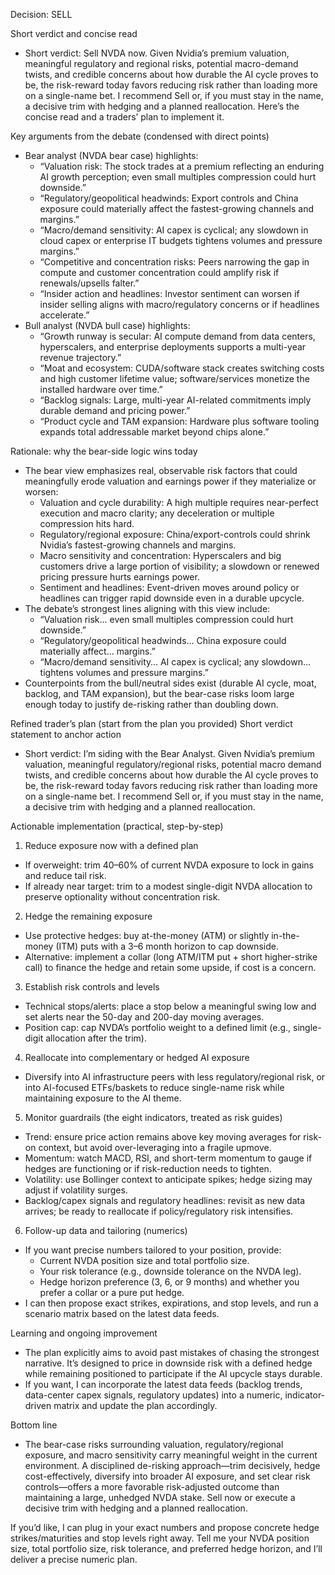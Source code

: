 Decision: SELL

Short verdict and concise read
- Short verdict: Sell NVDA now. Given Nvidia’s premium valuation, meaningful regulatory and regional risks, potential macro-demand twists, and credible concerns about how durable the AI cycle proves to be, the risk-reward today favors reducing risk rather than loading more on a single-name bet. I recommend Sell or, if you must stay in the name, a decisive trim with hedging and a planned reallocation. Here’s the concise read and a traders’ plan to implement it.

Key arguments from the debate (condensed with direct points)
- Bear analyst (NVDA bear case) highlights:
  - “Valuation risk: The stock trades at a premium reflecting an enduring AI growth perception; even small multiples compression could hurt downside.”
  - “Regulatory/geopolitical headwinds: Export controls and China exposure could materially affect the fastest-growing channels and margins.”
  - “Macro/demand sensitivity: AI capex is cyclical; any slowdown in cloud capex or enterprise IT budgets tightens volumes and pressure margins.”
  - “Competitive and concentration risks: Peers narrowing the gap in compute and customer concentration could amplify risk if renewals/upsells falter.”
  - “Insider action and headlines: Investor sentiment can worsen if insider selling aligns with macro/regulatory concerns or if headlines accelerate.”
- Bull analyst (NVDA bull case) highlights:
  - “Growth runway is secular: AI compute demand from data centers, hyperscalers, and enterprise deployments supports a multi-year revenue trajectory.”
  - “Moat and ecosystem: CUDA/software stack creates switching costs and high customer lifetime value; software/services monetize the installed hardware over time.”
  - “Backlog signals: Large, multi-year AI-related commitments imply durable demand and pricing power.”
  - “Product cycle and TAM expansion: Hardware plus software tooling expands total addressable market beyond chips alone.”

Rationale: why the bear-side logic wins today
- The bear view emphasizes real, observable risk factors that could meaningfully erode valuation and earnings power if they materialize or worsen:
  - Valuation and cycle durability: A high multiple requires near-perfect execution and macro clarity; any deceleration or multiple compression hits hard.
  - Regulatory/regional exposure: China/export-controls could shrink Nvidia’s fastest-growing channels and margins.
  - Macro sensitivity and concentration: Hyperscalers and big customers drive a large portion of visibility; a slowdown or renewed pricing pressure hurts earnings power.
  - Sentiment and headlines: Event-driven moves around policy or headlines can trigger rapid downside even in a durable upcycle.
- The debate’s strongest lines aligning with this view include:
  - “Valuation risk… even small multiples compression could hurt downside.”
  - “Regulatory/geopolitical headwinds… China exposure could materially affect… margins.”
  - “Macro/demand sensitivity… AI capex is cyclical; any slowdown… tightens volumes and pressure margins.”
- Counterpoints from the bull/neutral sides exist (durable AI cycle, moat, backlog, and TAM expansion), but the bear-case risks loom large enough today to justify de-risking rather than doubling down.

Refined trader’s plan (start from the plan you provided)
Short verdict statement to anchor action
- Short verdict: I’m siding with the Bear Analyst. Given Nvidia’s premium valuation, meaningful regulatory/regional risks, potential macro demand twists, and credible concerns about how durable the AI cycle proves to be, the risk-reward today favors reducing risk rather than loading more on a single-name bet. I recommend Sell or, if you must stay in the name, a decisive trim with hedging and a planned reallocation.

Actionable implementation (practical, step-by-step)
1) Reduce exposure now with a defined plan
- If overweight: trim 40–60% of current NVDA exposure to lock in gains and reduce tail risk.
- If already near target: trim to a modest single-digit NVDA allocation to preserve optionality without concentration risk.

2) Hedge the remaining exposure
- Use protective hedges: buy at-the-money (ATM) or slightly in-the-money (ITM) puts with a 3–6 month horizon to cap downside.
- Alternative: implement a collar (long ATM/ITM put + short higher-strike call) to finance the hedge and retain some upside, if cost is a concern.

3) Establish risk controls and levels
- Technical stops/alerts: place a stop below a meaningful swing low and set alerts near the 50-day and 200-day moving averages.
- Position cap: cap NVDA’s portfolio weight to a defined limit (e.g., single-digit allocation after the trim).

4) Reallocate into complementary or hedged AI exposure
- Diversify into AI infrastructure peers with less regulatory/regional risk, or into AI-focused ETFs/baskets to reduce single-name risk while maintaining exposure to the AI theme.

5) Monitor guardrails (the eight indicators, treated as risk guides)
- Trend: ensure price action remains above key moving averages for risk-on context, but avoid over-leveraging into a fragile upmove.
- Momentum: watch MACD, RSI, and short-term momentum to gauge if hedges are functioning or if risk-reduction needs to tighten.
- Volatility: use Bollinger context to anticipate spikes; hedge sizing may adjust if volatility surges.
- Backlog/capex signals and regulatory headlines: revisit as new data arrives; be ready to reallocate if policy/regulatory risk intensifies.

6) Follow-up data and tailoring (numerics)
- If you want precise numbers tailored to your position, provide:
  - Current NVDA position size and total portfolio size.
  - Your risk tolerance (e.g., downside tolerance on the NVDA leg).
  - Hedge horizon preference (3, 6, or 9 months) and whether you prefer a collar or a pure put hedge.
- I can then propose exact strikes, expirations, and stop levels, and run a scenario matrix based on the latest data feeds.

Learning and ongoing improvement
- The plan explicitly aims to avoid past mistakes of chasing the strongest narrative. It’s designed to price in downside risk with a defined hedge while remaining positioned to participate if the AI upcycle stays durable.
- If you want, I can incorporate the latest data feeds (backlog trends, data-center capex signals, regulatory updates) into a numeric, indicator-driven matrix and update the plan accordingly.

Bottom line
- The bear-case risks surrounding valuation, regulatory/regional exposure, and macro sensitivity carry meaningful weight in the current environment. A disciplined de-risking approach—trim decisively, hedge cost-effectively, diversify into broader AI exposure, and set clear risk controls—offers a more favorable risk-adjusted outcome than maintaining a large, unhedged NVDA stake. Sell now or execute a decisive trim with hedging and a planned reallocation.

If you’d like, I can plug in your exact numbers and propose concrete hedge strikes/maturities and stop levels right away. Tell me your NVDA position size, total portfolio size, risk tolerance, and preferred hedge horizon, and I’ll deliver a precise numeric plan.